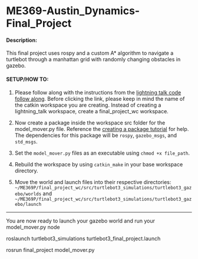 # ME369-Austin_Dynamics-Final_Project

#### Description:
This final project uses rospy and a custom A* algorithm to navigate a turtlebot through a manhattan grid with randomly changing obstacles in gazebo. 


####  SETUP/HOW TO: 

1. Please follow along with the instructions from the [lightning talk code follow along](https://docs.google.com/document/d/1zF7FCS2k8OG_VFYPCMd8QHJgtybkvfCLmpAyR_oQRPE/edit?usp=sharing). Before clicking the link, please keep in mind the name of the catkin workspace you are creating. Instead of creating a lightning_talk workspace, create a final_project_wc workspace. 

2. Now create a package inside the workspace src folder for the model_mover.py file. Reference the [creating a package tutorial](http://wiki.ros.org/ROS/Tutorials/CreatingPackage) for help. The dependencies for this package will be `rospy`, `gazebo_msgs`, and `std_msgs`.

3. Set the `model_mover.py` files as an executable using `chmod +x file_path`. 

4. Rebuild the workspace by using `catkin_make` in your base workspace directory. 

5. Move the world and launch files into their respective directories: `~/ME369P/final_project_wc/src/turtlebot3_simulations/turtlebot3_gazebo/worlds` and  `~/ME369P/final_project_wc/src/turtlebot3_simulations/turtlebot3_gazebo/launch`

-------------------------------------------------

You are now ready to launch your gazebo world and run your model_mover.py node

roslaunch turtlebot3_simulations turtlebot3_final_project.launch

rosrun final_project model_mover.py
